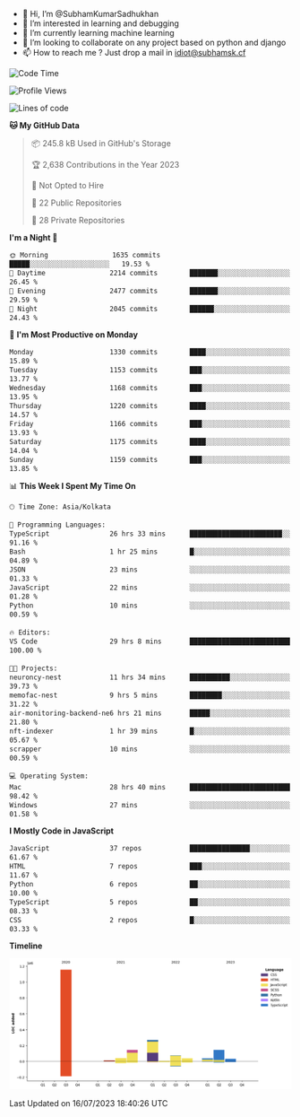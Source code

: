 - 👋 Hi, I’m @SubhamKumarSadhukhan
- 👀 I’m interested in learning and debugging
- 🌱 I’m currently learning machine learning
- 💞️ I’m looking to collaborate on any project based on python and django
- 📫 How to reach me ?
      Just drop a mail in idiot@subhamsk.cf

<!---
SubhamKumarSadhukhan/SubhamKumarSadhukhan is a ✨ special ✨ repository because its `README.md` (this file) appears on your GitHub profile.
You can click the Preview link to take a look at your changes.
--->


<!--START_SECTION:waka-->
![Code Time](http://img.shields.io/badge/Code%20Time-1%2C335%20hrs%2049%20mins-blue)

![Profile Views](http://img.shields.io/badge/Profile%20Views-0-blue)

![Lines of code](https://img.shields.io/badge/From%20Hello%20World%20I%27ve%20Written-2.0%20million%20lines%20of%20code-blue)

**🐱 My GitHub Data** 

> 📦 245.8 kB Used in GitHub's Storage 
 > 
> 🏆 2,638 Contributions in the Year 2023
 > 
> 🚫 Not Opted to Hire
 > 
> 📜 22 Public Repositories 
 > 
> 🔑 28 Private Repositories 
 > 
**I'm a Night 🦉** 

```text
🌞 Morning                1635 commits        █████░░░░░░░░░░░░░░░░░░░░   19.53 % 
🌆 Daytime                2214 commits        ███████░░░░░░░░░░░░░░░░░░   26.45 % 
🌃 Evening                2477 commits        ███████░░░░░░░░░░░░░░░░░░   29.59 % 
🌙 Night                  2045 commits        ██████░░░░░░░░░░░░░░░░░░░   24.43 % 
```
📅 **I'm Most Productive on Monday** 

```text
Monday                   1330 commits        ████░░░░░░░░░░░░░░░░░░░░░   15.89 % 
Tuesday                  1153 commits        ███░░░░░░░░░░░░░░░░░░░░░░   13.77 % 
Wednesday                1168 commits        ███░░░░░░░░░░░░░░░░░░░░░░   13.95 % 
Thursday                 1220 commits        ████░░░░░░░░░░░░░░░░░░░░░   14.57 % 
Friday                   1166 commits        ███░░░░░░░░░░░░░░░░░░░░░░   13.93 % 
Saturday                 1175 commits        ████░░░░░░░░░░░░░░░░░░░░░   14.04 % 
Sunday                   1159 commits        ███░░░░░░░░░░░░░░░░░░░░░░   13.85 % 
```


📊 **This Week I Spent My Time On** 

```text
🕑︎ Time Zone: Asia/Kolkata

💬 Programming Languages: 
TypeScript               26 hrs 33 mins      ███████████████████████░░   91.16 % 
Bash                     1 hr 25 mins        █░░░░░░░░░░░░░░░░░░░░░░░░   04.89 % 
JSON                     23 mins             ░░░░░░░░░░░░░░░░░░░░░░░░░   01.33 % 
JavaScript               22 mins             ░░░░░░░░░░░░░░░░░░░░░░░░░   01.28 % 
Python                   10 mins             ░░░░░░░░░░░░░░░░░░░░░░░░░   00.59 % 

🔥 Editors: 
VS Code                  29 hrs 8 mins       █████████████████████████   100.00 % 

🐱‍💻 Projects: 
neuroncy-nest            11 hrs 34 mins      ██████████░░░░░░░░░░░░░░░   39.73 % 
memofac-nest             9 hrs 5 mins        ████████░░░░░░░░░░░░░░░░░   31.22 % 
air-monitoring-backend-ne6 hrs 21 mins       █████░░░░░░░░░░░░░░░░░░░░   21.80 % 
nft-indexer              1 hr 39 mins        █░░░░░░░░░░░░░░░░░░░░░░░░   05.67 % 
scrapper                 10 mins             ░░░░░░░░░░░░░░░░░░░░░░░░░   00.59 % 

💻 Operating System: 
Mac                      28 hrs 40 mins      █████████████████████████   98.42 % 
Windows                  27 mins             ░░░░░░░░░░░░░░░░░░░░░░░░░   01.58 % 
```

**I Mostly Code in JavaScript** 

```text
JavaScript               37 repos            ███████████████░░░░░░░░░░   61.67 % 
HTML                     7 repos             ███░░░░░░░░░░░░░░░░░░░░░░   11.67 % 
Python                   6 repos             ██░░░░░░░░░░░░░░░░░░░░░░░   10.00 % 
TypeScript               5 repos             ██░░░░░░░░░░░░░░░░░░░░░░░   08.33 % 
CSS                      2 repos             █░░░░░░░░░░░░░░░░░░░░░░░░   03.33 % 
```



**Timeline**

![Lines of Code chart](https://raw.githubusercontent.com/SubhamKumarSadhukhan/SubhamKumarSadhukhan/main/assets/bar_graph.png)


 Last Updated on 16/07/2023 18:40:26 UTC
<!--END_SECTION:waka-->
